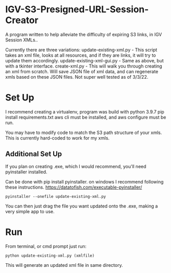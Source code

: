 # IGV-S3-Presigned-URL-Session-Creator
A program written to help alleviate the difficulty of expiring S3 links, in IGV Session XMLs.. 

Currently there are three variations:
update-existing-xml.py - This script takes an xml file, looks at all resources, and if they are links, it will try to update them accordingly. 
update-existing-xml-gui.py - Same as above, but with a tkinter interface. 
create-xml.py - This will walk you through creating an xml from scratch. Will save JSON file of xml data, and can regenerate xmls based on these JSON files. Not super well tested as of 3/3/22.

# Set Up
I recommend creating a virtualenv, program was build with python 3.9.7
pip install requirements.txt
aws cli must be installed, and aws configure must be run. 

You may have to modify code to match the S3 path structure of your xmls. This is currently hard-coded to work for my xmls. 


## Additional Set Up
If you plan on creating .exe, which I would recommend, you'll need pyinstaller installed.

Can be done with pip install pyinstaller. 
on windows I recommend following these instructions. https://datatofish.com/executable-pyinstaller/

```
pyinstaller --onefile update-existing-xml.py
```

You can then just drag the file you want updated onto the .exe, making a very simple app to use. 

# Run

From terminal, or cmd prompt just run:
```
python update-existing-xml.py (xmlfile) 
```

This will generate an updated xml file in same directory. 

